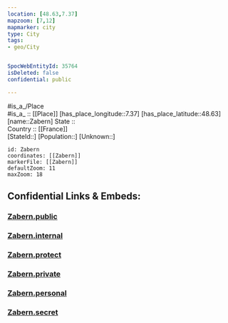 ```yaml
---
location: [48.63,7.37] 
mapzoom: [7,12] 
mapmarker: city 
type: City
tags:
- geo/City


SpocWebEntityId: 35764
isDeleted: false
confidential: public

---
```

#is_a_/Place  
#is_a_ :: [[Place]] 
[has_place_longitude::7.37] 
[has_place_latitude::48.63] 
[name::Zabern] 
State ::  
Country :: [[France]]  
[StateId::] 
[Population::] 
[Unknown::] 


```leaflet
id: Zabern
coordinates: [[Zabern]] 
markerFile: [[Zabern]] 
defaultZoom: 11 
maxZoom: 18
```


## Confidential Links & Embeds: 

### [Zabern.public](/_public/\Earth\Continent\Europe\Europe~West\France\regions~France\Grand_Est\departments~Grand_Est\Bas-Rhin\communes~Bas-Rhin\Molsheim\cities~MolsheimZabern.public.md) 

### [Zabern.internal](/_internal/\Earth\Continent\Europe\Europe~West\France\regions~France\Grand_Est\departments~Grand_Est\Bas-Rhin\communes~Bas-Rhin\Molsheim\cities~MolsheimZabern.internal.md) 

### [Zabern.protect](/_protect/\Earth\Continent\Europe\Europe~West\France\regions~France\Grand_Est\departments~Grand_Est\Bas-Rhin\communes~Bas-Rhin\Molsheim\cities~MolsheimZabern.protect.md) 

### [Zabern.private](/_private/\Earth\Continent\Europe\Europe~West\France\regions~France\Grand_Est\departments~Grand_Est\Bas-Rhin\communes~Bas-Rhin\Molsheim\cities~MolsheimZabern.private.md) 

### [Zabern.personal](/_personal/\Earth\Continent\Europe\Europe~West\France\regions~France\Grand_Est\departments~Grand_Est\Bas-Rhin\communes~Bas-Rhin\Molsheim\cities~MolsheimZabern.personal.md) 

### [Zabern.secret](/_secret/\Earth\Continent\Europe\Europe~West\France\regions~France\Grand_Est\departments~Grand_Est\Bas-Rhin\communes~Bas-Rhin\Molsheim\cities~MolsheimZabern.secret.md)

